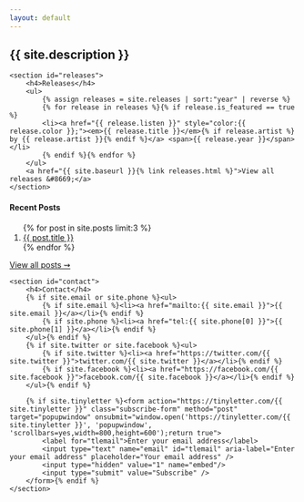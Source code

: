 ```yaml
---
layout: default
---
```


<div class="col">
    <section id="intro">
        <h2>{{ site.description }}</h2>
    </section>

    <section id="releases">
        <h4>Releases</h4>
        <ul>
            {% assign releases = site.releases | sort:"year" | reverse %}
            {% for release in releases %}{% if release.is_featured == true %}
            <li><a href="{{ release.listen }}" style="color:{{ release.color }};"><em>{{ release.title }}</em>{% if release.artist %} by {{ release.artist }}{% endif %}</a> <span>{{ release.year }}</span></li>
            {% endif %}{% endfor %}
        </ul>
        <a href="{{ site.baseurl }}{% link releases.html %}">View all releases &#8669;</a>
    </section>
</div>

<div class="col">
    <section id="recent-posts">
        <h4>Recent Posts</h4>
        <ol>
            {% for post in site.posts limit:3 %}
            <li><a href="{{ post.url | prepend: site.baseurl }}">{{ post.title }}</a></li>
            {% endfor %}
        </ol>
        <a href="{{ site.baseurl }}{% link observations.html %}">View all posts &#8669;</a>
    </section>

    <section id="contact">
        <h4>Contact</h4>
        {% if site.email or site.phone %}<ul>
            {% if site.email %}<li><a href="mailto:{{ site.email }}">{{ site.email }}</a></li>{% endif %}
            {% if site.phone %}<li><a href="tel:{{ site.phone[0] }}">{{ site.phone[1] }}</a></li>{% endif %}
        </ul>{% endif %}
        {% if site.twitter or site.facebook %}<ul>
            {% if site.twitter %}<li><a href="https://twitter.com/{{ site.twitter }}">twitter.com/{{ site.twitter }}</a></li>{% endif %}
            {% if site.facebook %}<li><a href="https://facebook.com/{{ site.facebook }}">facebook.com/{{ site.facebook }}</a></li>{% endif %}
        </ul>{% endif %}

        {% if site.tinyletter %}<form action="https://tinyletter.com/{{ site.tinyletter }}" class="subscribe-form" method="post" target="popupwindow" onsubmit="window.open('https://tinyletter.com/{{ site.tinyletter }}', 'popupwindow', 'scrollbars=yes,width=800,height=600');return true">
            <label for="tlemail">Enter your email address</label>
            <input type="text" name="email" id="tlemail" aria-label="Enter your email address" placeholder="Your email address" />
            <input type="hidden" value="1" name="embed"/>
            <input type="submit" value="Subscribe" />
        </form>{% endif %}
    </section>
</div>
